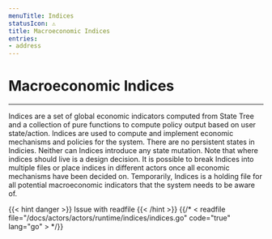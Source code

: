 ```yaml
---
menuTitle: Indices
statusIcon: ⚠️
title: Macroeconomic Indices
entries:
- address
---
```


# Macroeconomic Indices
---

Indices are a set of global economic indicators computed from State Tree and a collection of pure functions to compute policy output based on user state/action. Indices are used to compute and implement economic mechanisms and policies for the system. There are no persistent states in Indicies. Neither can Indices introduce any state mutation. Note that where indices should live is a design decision. It is possible to break Indices into multiple files or place indices in different actors once all economic mechanisms have been decided on. Temporarily, Indices is a holding file for all potential macroeconomic indicators that the system needs to be aware of.

{{< hint danger >}}
Issue with readfile
{{< /hint >}}
{{/* < readfile file="/docs/actors/actors/runtime/indices/indices.go" code="true" lang="go" > */}}

